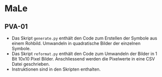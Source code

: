 # MaLe
## PVA-01

- Das Skript `generate.py` enthält den Code zum Erstellen der Symbole aus einem Rohbild. Umwandeln in quadratische Bilder der einzelnen Symbole. 
- Das Skript `reformat.py` enthält den Code zum Umwandeln der Bilder in 1 Bit 10x10 Pixel Bilder. Anschliessend werden die Pixelwerte in eine CSV Datei geschrieben.
- Instruktionen sind in den Skripten enthalten.